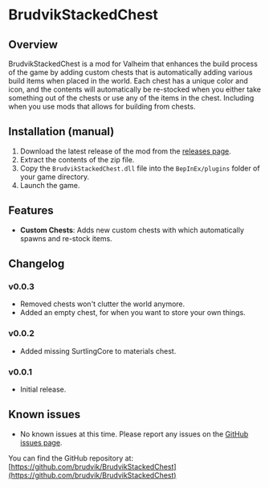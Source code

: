 ﻿# BrudvikStackedChest

## Overview
BrudvikStackedChest is a mod for Valheim that enhances the build process of the game by adding custom chests that is automatically adding various build items when placed
in the world. Each chest has a unique color and icon, and the contents will automatically be re-stocked when you either take something out of the chests
or use any of the items in the chest. Including when you use mods that allows for building from chests.

## Installation (manual)
1. Download the latest release of the mod from the [releases page](https://github.com/brudvik/BrudvikStackedChest/releases).
2. Extract the contents of the zip file.
3. Copy the `BrudvikStackedChest.dll` file into the `BepInEx/plugins` folder of your game directory.
4. Launch the game.

## Features
- **Custom Chests**: Adds new custom chests with which automatically spawns and re-stock items.

## Changelog

### v0.0.3
- Removed chests won't clutter the world anymore.
- Added an empty chest, for when you want to store your own things.

### v0.0.2
- Added missing SurtlingCore to materials chest.

### v0.0.1
- Initial release.

## Known issues
- No known issues at this time. Please report any issues on the [GitHub issues page](https://github.com/brudvik/BrudvikStackedChest/issues).

You can find the GitHub repository at: [https://github.com/brudvik/BrudvikStackedChest](https://github.com/brudvik/BrudvikStackedChest)
